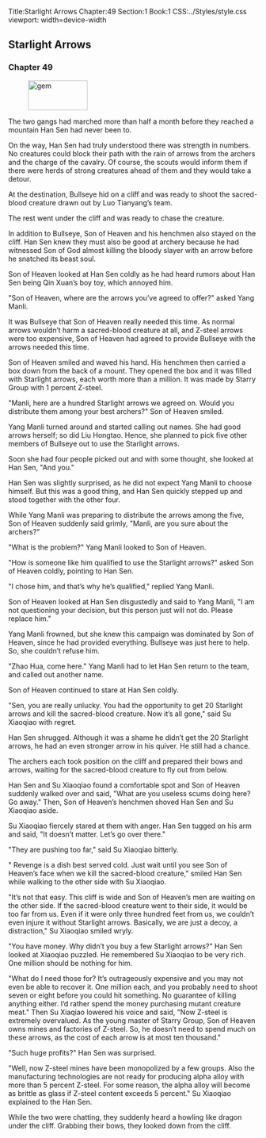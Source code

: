 Title:Starlight Arrows 
Chapter:49 
Section:1 
Book:1 
CSS:../Styles/style.css 
viewport: width=device-width
  
## Starlight Arrows
### Chapter 49
  
<figure>
	<img src="../Images/gem.gif" alt="gem" id="gem" width="120" height="60" />
</figure>
  

  
The two gangs had marched more than half a month before they reached a mountain Han Sen had never been to.

On the way, Han Sen had truly understood there was strength in numbers. No creatures could block their path with the rain of arrows from the archers and the charge of the cavalry. Of course, the scouts would inform them if there were herds of strong creatures ahead of them and they would take a detour.

At the destination, Bullseye hid on a cliff and was ready to shoot the sacred-blood creature drawn out by Luo Tianyang’s team.

The rest went under the cliff and was ready to chase the creature.

In addition to Bullseye, Son of Heaven and his henchmen also stayed on the cliff. Han Sen knew they must also be good at archery because he had witnessed Son of God almost killing the bloody slayer with an arrow before he snatched its beast soul.

Son of Heaven looked at Han Sen coldly as he had heard rumors about Han Sen being Qin Xuan’s boy toy, which annoyed him.

"Son of Heaven, where are the arrows you’ve agreed to offer?" asked Yang Manli.

It was Bullseye that Son of Heaven really needed this time. As normal arrows wouldn’t harm a sacred-blood creature at all, and Z-steel arrows were too expensive, Son of Heaven had agreed to provide Bullseye with the arrows needed this time.

Son of Heaven smiled and waved his hand. His henchmen then carried a box down from the back of a mount. They opened the box and it was filled with Starlight arrows, each worth more than a million. It was made by Starry Group with 1 percent Z-steel.

"Manli, here are a hundred Starlight arrows we agreed on. Would you distribute them among your best archers?" Son of Heaven smiled.

Yang Manli turned around and started calling out names. She had good arrows herself; so did Liu Hongtao. Hence, she planned to pick five other members of Bullseye out to use the Starlight arrows.

Soon she had four people picked out and with some thought, she looked at Han Sen, "And you."

Han Sen was slightly surprised, as he did not expect Yang Manli to choose himself. But this was a good thing, and Han Sen quickly stepped up and stood together with the other four.

While Yang Manli was preparing to distribute the arrows among the five, Son of Heaven suddenly said grimly, "Manli, are you sure about the archers?"

"What is the problem?" Yang Manli looked to Son of Heaven.

"How is someone like him qualified to use the Starlight arrows?" asked Son of Heaven coldly, pointing to Han Sen.

"I chose him, and that’s why he’s qualified," replied Yang Manli.

Son of Heaven looked at Han Sen disgustedly and said to Yang Manli, "I am not questioning your decision, but this person just will not do. Please replace him."

Yang Manli frowned, but she knew this campaign was dominated by Son of Heaven, since he had provided everything. Bullseye was just here to help. So, she couldn’t refuse him.

"Zhao Hua, come here." Yang Manli had to let Han Sen return to the team, and called out another name.

Son of Heaven continued to stare at Han Sen coldly.

"Sen, you are really unlucky. You had the opportunity to get 20 Starlight arrows and kill the sacred-blood creature. Now it’s all gone," said Su Xiaoqiao with regret.

Han Sen shrugged. Although it was a shame he didn’t get the 20 Starlight arrows, he had an even stronger arrow in his quiver. He still had a chance.

The archers each took position on the cliff and prepared their bows and arrows, waiting for the sacred-blood creature to fly out from below.

Han Sen and Su Xiaoqiao found a comfortable spot and Son of Heaven suddenly walked over and said, "What are you useless scums doing here? Go away." Then, Son of Heaven’s henchmen shoved Han Sen and Su Xiaoqiao aside.

Su Xiaoqiao fiercely stared at them with anger. Han Sen tugged on his arm and said, "It doesn’t matter. Let’s go over there."

"They are pushing too far," said Su Xiaoqiao bitterly.

" Revenge is a dish best served cold. Just wait until you see Son of Heaven’s face when we kill the sacred-blood creature," smiled Han Sen while walking to the other side with Su Xiaoqiao.

"It’s not that easy. This cliff is wide and Son of Heaven’s men are waiting on the other side. If the sacred-blood creature went to their side, it would be too far from us. Even if it were only three hundred feet from us, we couldn’t even injure it without Starlight arrows. Basically, we are just a decoy, a distraction," Su Xiaoqiao smiled wryly.

"You have money. Why didn’t you buy a few Starlight arrows?" Han Sen looked at Xiaoqiao puzzled. He remembered Su Xiaoqiao to be very rich. One million should be nothing for him.

"What do I need those for? It’s outrageously expensive and you may not even be able to recover it. One million each, and you probably need to shoot seven or eight before you could hit something. No guarantee of killing anything either. I’d rather spend the money purchasing mutant creature meat." Then Su Xiaqiao lowered his voice and said, "Now Z-steel is extremely overvalued. As the young master of Starry Group, Son of Heaven owns mines and factories of Z-steel. So, he doesn’t need to spend much on these arrows, as the cost of each arrow is at most ten thousand."

"Such huge profits?" Han Sen was surprised.

"Well, now Z-steel mines have been monopolized by a few groups. Also the manufacturing technologies are not ready for producing alpha alloy with more than 5 percent Z-steel. For some reason, the alpha alloy will become as brittle as glass if Z-steel content exceeds 5 percent." Su Xiaoqiao explained to the Han Sen.

While the two were chatting, they suddenly heard a howling like dragon under the cliff. Grabbing their bows, they looked down from the cliff.
